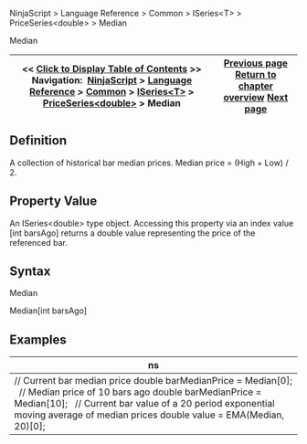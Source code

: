 ﻿
NinjaScript \> Language Reference \> Common \> ISeries\<T\> \> PriceSeries\<double\> \> Median

Median

| \<\< [Click to Display Table of Contents](median.md) \>\> **Navigation:**     [NinjaScript](ninjascript-1.md) \> [Language Reference](language_reference_wip-1.md) \> [Common](common-1.md) \> [ISeries\<T\>](iseriest-1.md) \> [PriceSeries\<double\>](priceseries-1.md) \> Median | [Previous page](lows-1.md) [Return to chapter overview](priceseries-1.md) [Next page](medians-1.md) |
| --- | --- |
## Definition
A collection of historical bar median prices. Median price \= (High \+ Low) / 2\.
 
## Property Value
An ISeries\<double\> type object. Accessing this property via an index value \[int barsAgo] returns a double value representing the price of the referenced bar.
## 
## Syntax
Median  

Median\[int barsAgo]
## 
## 
## Examples

| ns |
| --- |
| // Current bar median price double barMedianPrice \= Median\[0];   // Median price of 10 bars ago double barMedianPrice \= Median\[10];   // Current bar value of a 20 period exponential moving average of median prices double value \= EMA(Median, 20)\[0]; |
